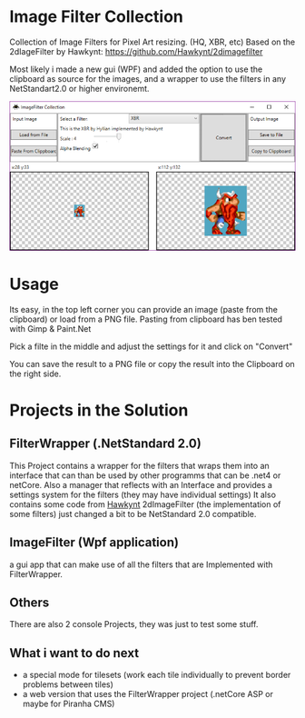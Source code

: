 # Image Filter Collection
Collection of Image Filters for Pixel Art resizing. (HQ, XBR, etc)
Based on the 2dIageFilter by Hawkynt: https://github.com/Hawkynt/2dimagefilter

Most likely i made a new gui (WPF) and added the option to use the clipboard as source for the images, and a wrapper to use the filters in any NetStandart2.0 or higher environemt.

![Screenshot](Screenshots/ImageFilter2.png)

# Usage
Its easy, in the top left corner you can provide an image (paste from the clipboard) or load from a PNG file.
Pasting from clipboard has ben tested with Gimp & Paint.Net

Pick a filte in the middle and adjust the settings for it and click on "Convert"

You can save the result to a PNG file or copy the result into the Clipboard on the right side.

# Projects in the Solution
## FilterWrapper (.NetStandard 2.0)
This Project contains a wrapper for the filters that wraps them into an interface that can than be used by other programms that can be .net4 or netCore.
Also a manager that reflects with an Interface and provides a settings system for the filters (they may have individual settings)
It also contains some code from [Hawkynt](https://github.com/Hawkynt) 2dImageFilter (the implementation of some filters) just changed a bit to be NetStandard 2.0 compatible.

## ImageFilter (Wpf application)
a gui app that can make use of all the filters that are Implemented with FilterWrapper.

## Others
There are also 2 console Projects, they was just to test some stuff.

## What i want to do next
+ a special mode for tilesets (work each tile individually to prevent border problems between tiles)
+ a web version that uses the FilterWrapper project (.netCore ASP or maybe for Piranha CMS)
